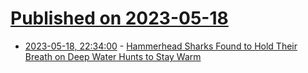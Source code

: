 # [Published on 2023-05-18](index.md)

* [2023-05-18, 22:34:00](https://soylentnews.org/article.pl?sid=23/05/18/031243&from=rss) - [Hammerhead Sharks Found to Hold Their Breath on Deep Water Hunts to Stay Warm](https://soylentnews.org/article.pl?sid=23/05/18/031243&from=rss)
